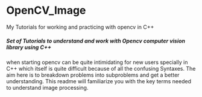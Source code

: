 # OpenCV_Image
My Tutorials for working and practicing with opencv in C++
##### Set of Tutorials to understand and work with Opencv computer vision library using C++
when starting opencv can be quite intimidating for new users specially in C++ which itself is quite difficult because of all the confusing Syntaxes.
The aim here is to breakdown problems into subproblems and get a better understanding.
This readme will familiarize you with the key terms needed to understand image processing.
